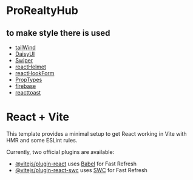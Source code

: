 # ProRealtyHub

## to make style there is used
 - [tailWind](https://tailwindcss.com/)
 - [DaisyUI](https://daisyui.com/)
 - [Swiper](https://swiperjs.com/)
 - [reactHelmet](https://www.npmjs.com/package/react-helmet)
 - [reactHookForm](https://react-hook-form.com/)
 - [PropTypes](https://www.npmjs.com/package/prop-types)
 - [firebase](https://firebase.google.com/)
 - [reacttoast](https://www.npmjs.com/package/react-toastify)

# React + Vite

This template provides a minimal setup to get React working in Vite with HMR and some ESLint rules.

Currently, two official plugins are available:

- [@vitejs/plugin-react](https://github.com/vitejs/vite-plugin-react/blob/main/packages/plugin-react/README.md) uses [Babel](https://babeljs.io/) for Fast Refresh
- [@vitejs/plugin-react-swc](https://github.com/vitejs/vite-plugin-react-swc) uses [SWC](https://swc.rs/) for Fast Refresh
